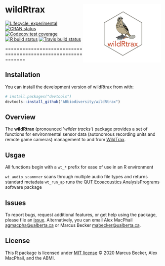 
# wildRtrax <img src="man/figures/hex-logo-pipit.png" align="right" />

<!-- badges: start -->

[![Lifecycle:
experimental](https://img.shields.io/badge/lifecycle-experimental-orange.svg)](https://www.tidyverse.org/lifecycle/#experimental)
[![CRAN
status](https://www.r-pkg.org/badges/version/wildRtrax)](https://CRAN.R-project.org/package=wildRtrax)
[![Codecov test
coverage](https://codecov.io/gh/ABbiodiversity/wildRtrax/branch/master/graph/badge.svg)](https://codecov.io/gh/ABbiodiversity/wildRtrax?branch=master)
[![R build
status](https://github.com/ABbiodiversity/wildRtrax/workflows/R-CMD-check/badge.svg)](https://github.com/ABbiodiversity/wildRtrax/actions)
[![Travis build
status](https://travis-ci.com/ABbiodiversity/wildRtrax.svg?branch=master)](https://travis-ci.com/ABbiodiversity/wildRtrax)
<!-- badges: end -->

=============================================================

## Installation

You can install the development version of wildRtrax from with:

``` r
# install.packages("devtools")
devtools::install_github("ABbiodiversity/wildRtrax")
```

## Overview

The **wildRtrax** (pronounced '*wilder tracks*') package provides a set of functions for
environmental sensor data (autonomous recording units and remote game cameras) management to and from [WildTrax](https://www.wildtrax.ca/home.html).

## Usgae

All functions begin with a `wt_*` prefix for ease of use in an R environment

`wt_audio_scannner` scans through multiple audio file types and returns standard metadata
`wt_run_ap` runs the [QUT Ecoacoustics AnalysisPrograms](https://github.com/QutEcoacoustics/audio-analysis) software package 

## Issues

To report bugs, request additional features, or get help using the
package, please file an
[issue](https://github.com/ABbiodiversity/wildRtrax/issues).
Alternatively, you can email Alex MacPhail <agmacpha@ualberta.ca> or
Marcus Becker <mabecker@ualberta.ca>.

## License

This R package is licensed under [MIT
license](https://github.com/ABbiodiversity/wildRtrax/blob/master/LICENSE)
© 2020 Marcus Becker, Alex MacPhail, and the ABMI.
